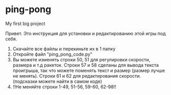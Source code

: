 # ping-pong
 My first big project

Привет. Это инструкция для установки и редактированию этой игры под себя.

1. Скачайте все файлы и перекиньте их в 1 папку
2. Откройте файл "ping_pong_code.py"
3. Вы можете изменять строки 50, 51 для регулировки скорости, размера и т.д ракеток. Строки 57 и 58 сделаны для вывода текста проигрыша, так что можете поменять текст и размер (размер лучше не менять). Строки 61 и 62 для редактирования скорости. (подсказки можете найти в самом коде)
4. !!Не меняйте строки 1-49, 51-56, 59-60, 62-98!!

